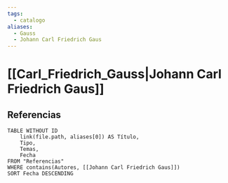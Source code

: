 ```yaml
---
tags:
  - catalogo
aliases:
  - Gauss
  - Johann Carl Friedrich Gaus
---
```

# [[Carl_Friedrich_Gauss|Johann Carl Friedrich Gaus]]

## Referencias
```dataview
TABLE WITHOUT ID
    link(file.path, aliases[0]) AS Título,
    Tipo,
    Temas,
    Fecha
FROM "Referencias"
WHERE contains(Autores, [[Johann Carl Friedrich Gaus]])
SORT Fecha DESCENDING
```

